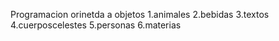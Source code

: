 Programacion orinetda a objetos
1.animales
2.bebidas
3.textos
4.cuerposcelestes
5.personas
6.materias
